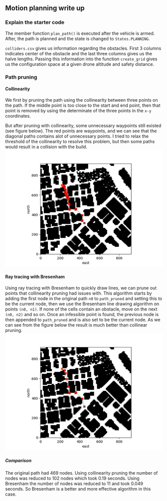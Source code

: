 
## Motion planning write up
### Explain the starter code

The member function `plan_path()` is executed after the vehicle is armed. After, the path is planned 
and the state is changed to `States.PLANNING`.


`colliders.csv` gives us information regarding the obstacles. First 3 columns indicates center of the obstacle and the last three columns gives us the halve lengths. Passing this information into the function `create_grid` gives us the configuration space at a given drone altitude and safety distance.


### Path pruning

#### Collinearity
We first by pruning the path using the collinearity between three points on the path. If the middle point is too close to the start and end point, then that point is removed by using the determinate of the three points in the `x-y` coordinates. 

But after pruning with collinearity, some unnecessary waypoints still existed (see figure below). The red points are waypoints, and we can see that the diagonal paths contains alot of unnecessary points. I tried to relax the threshold of the collinearity to resolve this problem, but then some paths would result in a collision with the build. 
![Alt text](figs/after_col_prune.png?)
#### Ray tracing with Bresenham
Using ray tracing with Bresenham to quickly draw lines, we can prune out points that collinearity pruning had issues with. This algorithm starts by adding the first node in the original path `n0` to `path_pruned` and setting this to be the current node, then we use the Bresenham line drawing algorithm on points `(n0, n1)`. If none of the cells contain an obstacle, move on the next `(n0, n2)` and so on. Once an infessible point is found, the previous node is then appended to `path_pruned` and is also set to be the current node. As we can see from the figure below the result is much better than collinear pruning. 
![Alt text](figs/after_bres_prune.png?)

##### Comparison

The original path had 469 nodes. Using collinearity pruning the number of nodes was reduced to 102 nodes which took 0.19 seconds. Using Bresenham the number of nodes was reduced to 11 and took 0.049 seconds. So Bresenham is a better and more effective algorithm in this case.

